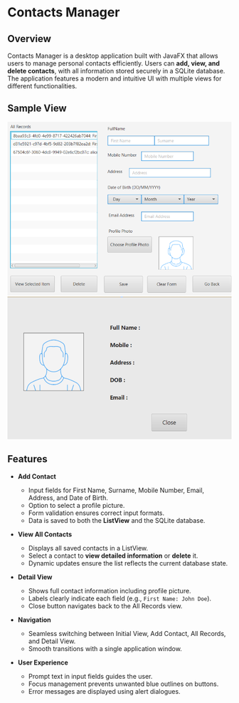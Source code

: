 # Contacts Manager

## Overview
Contacts Manager is a desktop application built with JavaFX that allows users to manage personal contacts efficiently. Users can **add, view, and delete contacts**, with all information stored securely in a SQLite database. The application features a modern and intuitive UI with multiple views for different functionalities.

## Sample View
<img src="images/1.png" alt="Contacts Manager Screenshot" width="600">

<img src="images/2.png" alt="Contacts Manager Screenshot" width="600">



## Features
- **Add Contact**
  - Input fields for First Name, Surname, Mobile Number, Email, Address, and Date of Birth.
  - Option to select a profile picture.
  - Form validation ensures correct input formats.
  - Data is saved to both the **ListView** and the SQLite database.

- **View All Contacts**
  - Displays all saved contacts in a ListView.
  - Select a contact to **view detailed information** or **delete** it.
  - Dynamic updates ensure the list reflects the current database state.

- **Detail View**
  - Shows full contact information including profile picture.
  - Labels clearly indicate each field (e.g., `First Name: John Doe`).
  - Close button navigates back to the All Records view.

- **Navigation**
  - Seamless switching between Initial View, Add Contact, All Records, and Detail View.
  - Smooth transitions with a single application window.

- **User Experience**
  - Prompt text in input fields guides the user.
  - Focus management prevents unwanted blue outlines on buttons.
  - Error messages are displayed using alert dialogues.


